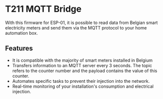 # T211 MQTT Bridge

With this firmware for ESP-01, it is possible to read data from Belgian smart electricity meters and send them via the MQTT protocol to your home automation box.


## Features

- It is compatible with the majority of smart meters installed in Belgium
- Transfers information to an MQTT server every 3 seconds. The topic refers to the counter number and the payload contains the value of this counter.
- Automates specific tasks to prevent their injection into the network.
- Real-time monitoring of your installation's consumption and electrical injection.


